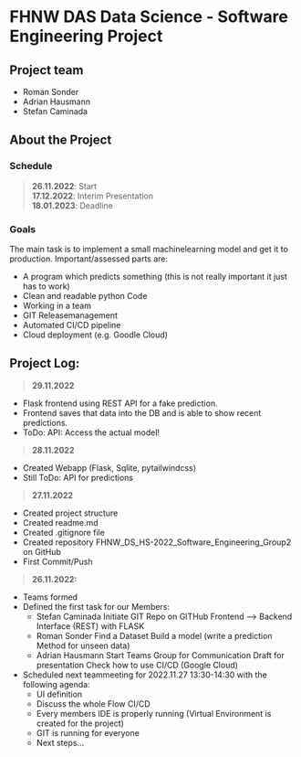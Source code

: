 # FHNW DAS Data Science - Software Engineering Project

## Project team
- Roman Sonder
- Adrian Hausmann
- Stefan Caminada

## About the Project
### Schedule
> **26.11.2022**: Start<br>
> **17.12.2022**: Interim Presentation<br>
> **18.01.2023**: Deadline<br>

### Goals
The main task is to implement a small machinelearning model and get it to production. Important/assessed parts are: 
- A program which predicts something (this is not really important it just has to work)
- Clean and readable python Code
- Working in a team
- GIT Releasemanagement
- Automated CI/CD pipeline
- Cloud deployment (e.g. Goodle Cloud)

## Project Log:

> **29.11.2022**
- Flask frontend using REST API for a fake prediction. 
- Frontend saves that data into the DB and is able to show recent predictions.
- ToDo: API: Access the actual model!

> **28.11.2022**
- Created Webapp (Flask, Sqlite, pytailwindcss)
- Still ToDo: API for predictions

> **27.11.2022**
- Created project structure
- Created readme.md
- Created .gitignore file
- Created repository FHNW_DS_HS-2022_Software_Engineering_Group2 on GitHub
- First Commit/Push

> **26.11.2022:** 
- Teams formed
- Defined the first task for our Members:
    - Stefan Caminada
        Initiate GIT Repo on GITHub
        Frontend --> Backend Interface (REST) with FLASK
    - Roman Sonder
        Find a Dataset 
        Build a model (write a prediction Method for unseen data)
    - Adrian Hausmann
        Start Teams Group for Communication
        Draft for presentation
        Check how to use CI/CD (Google Cloud)
- Scheduled next teammeeting for 2022.11.27 13:30-14:30 with the following agenda:
    - UI definition
    - Discuss the whole Flow CI/CD
    - Every members IDE is properly running (Virtual Environment is created for the project)
    - GIT is running for everyone
    - Next steps...
